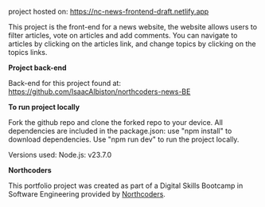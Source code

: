 project hosted on: https://nc-news-frontend-draft.netlify.app

This project is the front-end for a news website, the website allows users to filter articles, vote on articles and add comments.
You can navigate to articles by clicking on the articles link, and change topics by clicking on the topics links.

**Project back-end**

Back-end for this project found at: https://github.com/IsaacAlbiston/northcoders-news-BE

**To run project locally**

Fork the github repo and clone the forked repo to your device.
All dependencies are included in the package.json: use "npm install" to download dependencies.
Use "npm run dev" to run the project locally.

Versions used: Node.js: v23.7.0

**Northcoders**

This portfolio project was created as part of a Digital Skills Bootcamp in Software Engineering provided by [Northcoders](https://northcoders.com/).